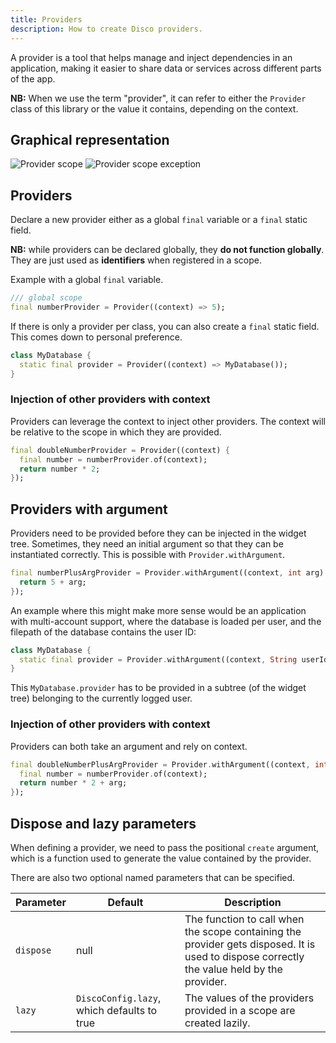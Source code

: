 ```yaml
---
title: Providers
description: How to create Disco providers.
---
```


A provider is a tool that helps manage and inject dependencies in an application, making it easier to share data or services across different parts of the app.

**NB:** When we use the term "provider", it can refer to either the `Provider` class of this library or the value it contains, depending on the context.

## Graphical representation

![Provider scope](/provider-scope.svg)
![Provider scope exception](/provider-scope-exception.svg)

## Providers

Declare a new provider either as a global `final` variable or a `final` static field.

**NB:** while providers can be declared globally, they **do not function globally**. They are just used as **identifiers** when registered in a scope.

Example with a global `final` variable.

```dart
/// global scope
final numberProvider = Provider((context) => 5);
```

If there is only a provider per class, you can also create a `final` static field. This comes down to personal preference.

```dart
class MyDatabase {
  static final provider = Provider((context) => MyDatabase());
}
```

### Injection of other providers with context

Providers can leverage the context to inject other providers. The context will be relative to the scope in which they are provided.

```dart
final doubleNumberProvider = Provider((context) {
  final number = numberProvider.of(context);
  return number * 2;
});
```

## Providers with argument

Providers need to be provided before they can be injected in the widget tree. Sometimes, they need an initial argument so that they can be instantiated correctly. This is possible with `Provider.withArgument`.

```dart
final numberPlusArgProvider = Provider.withArgument((context, int arg) {
  return 5 + arg;
});
```

An example where this might make more sense would be an application with multi-account support, where the database is loaded per user, and the filepath of the database contains the user ID:

```dart
class MyDatabase {
  static final provider = Provider.withArgument((context, String userId) => MyDatabase.fromId(id));
}
```

This `MyDatabase.provider` has to be provided in a subtree (of the widget tree) belonging to the currently logged user.

### Injection of other providers with context

Providers can both take an argument and rely on context.

```dart
final doubleNumberPlusArgProvider = Provider.withArgument((context, int arg) {
  final number = numberProvider.of(context);
  return number * 2 + arg;
});
```

## Dispose and lazy parameters

When defining a provider, we need to pass the positional `create` argument, which is a function used to generate the value contained by the provider.

There are also two optional named parameters that can be specified.

| Parameter | Default | Description |
| -------------- | ------- | ----------- |
| `dispose`      | null    | The function to call when the scope containing the provider gets disposed. It is used to dispose correctly the value held by the provider. |
| `lazy`         | `DiscoConfig.lazy`, which defaults to true | The values of the providers provided in a scope are created lazily.|

